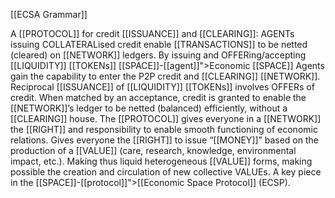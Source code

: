 [[ECSA Grammar]]

A [[PROTOCOL]] for credit [[ISSUANCE]] and [[CLEARING]]: AGENTs issuing COLLATERALised credit enable [[TRANSACTIONS]] to be netted (cleared) on [[NETWORK]] ledgers. By issuing and OFFERing/accepting [[LIQUIDITY]] [[TOKENs]] [[SPACE]]-[[agent]]">Economic [[SPACE]] Agents gain the capability to enter the P2P credit and [[CLEARING]] [[NETWORK]]. Reciprocal [[ISSUANCE]] of [[LIQUIDITY]] [[TOKENs]] involves OFFERs of credit. When matched by an acceptance, credit is granted to enable the [[NETWORK]]’s ledger to be netted (balanced) efficiently, without a [[CLEARING]] house. The [[PROTOCOL]] gives everyone in a [[NETWORK]] the [[RIGHT]] and responsibility to enable smooth functioning of economic relations. Gives everyone the [[RIGHT]] to issue “[[MONEY]]” based on the production of a [[VALUE]] (care, research, knowledge, environmental impact, etc.). Making thus liquid heterogeneous [[VALUE]] forms, making possible the creation and circulation of new collective VALUEs. A key piece in the [[SPACE]]-[[protocol]]">[[Economic Space Protocol]] (ECSP).